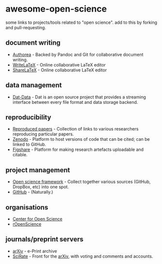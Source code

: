 awesome-open-science
====================

some links to projects/tools related to "open science". add to this by forking and pull-requesting.


document writing
--

  - [Authorea](http://authorea.com/) - Backed by Pandoc and Git for collaborative document writing.
  - [WriteLaTeX](https://www.writelatex.com/) - Online collaborative LaTeX editor
  - [ShareLaTeX](https://www.sharelatex.com/) - Online collaborative LaTeX editor


data management
--

  - [Dat-Data](http://dat-data.com/) - Dat is an open source project that provides a streaming interface between every file format and data storage backend.
  

reproducibility
--

  - [Reproduced papers](http://reproduced-papers.github.io/) - Collection of links to various researchers reproducing particular papers.
  - [Zenodo](https://zenodo.org/) - Platform to host versions of code that can be cited; can be linked to GitHub.
  - [Figshare](http://figshare.com/) - Platform for making research artefacts uploadable and citable.


project management
--

  - [Open science framework](http://osf.io/) - Collect together various sources (GitHub, DropBox, etc) into one spot.
  - [GitHub](https://github.com) - (Naturally.)


organisations
--

  - [Center for Open Science](http://cos.io/)
  - [rOpenScience](http://ropensci.org/)


journals/preprint servers
--

  - [arXiv](http://arxiv.org) - e-Print archive
  - [SciRate](https://scirate.com/) - Front for the [arXiv](http://arxiv.org/), with voting and comments and accounts.
